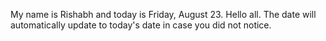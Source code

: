 My name is Rishabh and today is Friday, August 23. Hello all. The date will automatically update to today's date in case you did not notice.
